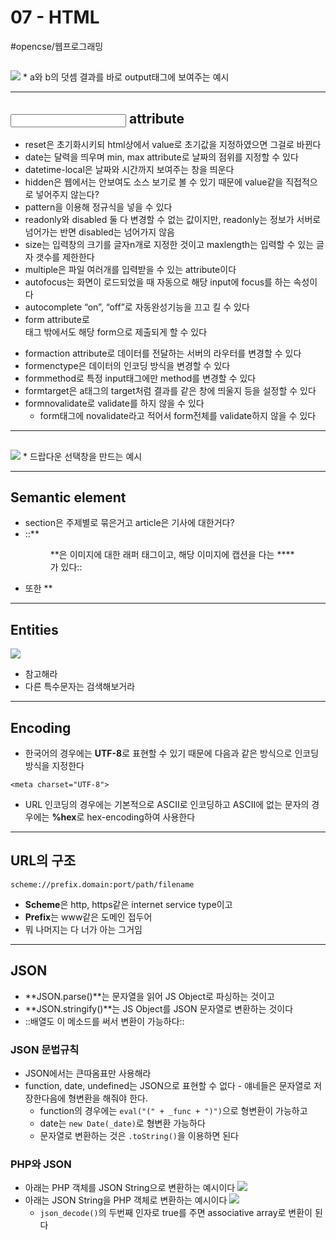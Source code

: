 # 07 - HTML
#opencse/웹프로그래밍

## <output>
![](07%20-%20HTML/%E1%84%89%E1%85%B3%E1%84%8F%E1%85%B3%E1%84%85%E1%85%B5%E1%86%AB%E1%84%89%E1%85%A3%E1%86%BA%202021-10-22%20%E1%84%8B%E1%85%A9%E1%84%92%E1%85%AE%201.21.30.png)
	* a와 b의 덧셈 결과를 바로 output태그에 보여주는 예시
- - - -
## <input> attribute
* reset은 초기화시키되 html상에서 value로 초기값을 지정하였으면 그걸로 바뀐다
* date는 달력을 띄우며 min, max attribute로 날짜의 점위를 지정할 수 있다
* datetime-local은 날짜와 시간까지 보여주는 창을 띄운다
* hidden은 웹에서는 안보여도 소스 보기로 볼 수 있기 때문에 value같을 직접적으로 넣어주지 않는다?
* pattern을 이용해 정규식을 넣을 수 있다
* readonly와 disabled 둘 다 변경할 수 없는 값이지만, readonly는 정보가 서버로 넘어가는 반면 disabled는 넘어가지 않음
* size는 입력창의 크기를 글자n개로 지정한 것이고 maxlength는 입력할 수 있는 글자 갯수를 제한한다
* multiple은 파일 여러개를 입력받을 수 있는 attribute이다
* autofocus는 화면이 로드되었을 때 자동으로 해당 input에 focus를 하는 속성이다
* autocomplete “on”, “off”로 자동완성기능을 끄고 킬 수 있다
* form attribute로 <form>태그 밖에서도 해당 form으로 제출되게 할 수 있다
* formaction attribute로 데이터를 전달하는 서버의 라우터를 변경할 수 있다
* formenctype은 데이터의 인코딩 방식을 변경할 수 있다
* formmethod로 특정 input태그에만 method를 변경할 수 있다
* formtarget은 a태그의 target처럼 결과를 같은 창에 띄울지 등을 설정할 수 있다
* formnovalidate로 validate를 하지 않을 수 있다
	* form태그에 novalidate라고 적어서 form전체를 validate하지 않을 수 있다
- - - -
## <datalist>, <option>
![](07%20-%20HTML/%E1%84%89%E1%85%B3%E1%84%8F%E1%85%B3%E1%84%85%E1%85%B5%E1%86%AB%E1%84%89%E1%85%A3%E1%86%BA%202021-10-22%20%E1%84%8B%E1%85%A9%E1%84%92%E1%85%AE%201.39.27.png)
	* 드랍다운 선택창을 만드는 예시
- - - -
## Semantic element
* section은 주제별로 묶은거고 article은 기사에 대한거다?
* ::**<figure>**은 이미지에 대한 래퍼 태그이고, 해당 이미지에 캡션을 다는 **<figurecaption>**가 있다::
* 또한 **<audio>**로 음원을 래핑할 수 있고, **<video>**로 비디오를 래핑할 수 있다
- - - -
## Entities
![](07%20-%20HTML/%E1%84%89%E1%85%B3%E1%84%8F%E1%85%B3%E1%84%85%E1%85%B5%E1%86%AB%E1%84%89%E1%85%A3%E1%86%BA%202021-10-22%20%E1%84%8B%E1%85%A9%E1%84%92%E1%85%AE%201.59.28.png)
* 참고해라
* 다른 특수문자는 검색해보거라
- - - -
## Encoding
* 한국어의 경우에는 **UTF-8**로 표현할 수 있기 때문에 다음과 같은 방식으로 인코딩 방식을 지정한다
```
<meta charset="UTF-8">
```
* URL 인코딩의 경우에는 기본적으로 ASCII로 인코딩하고 ASCII에 없는 문자의 경우에는 **%hex**로 hex-encoding하여 사용한다
- - - -
## URL의 구조
```
scheme://prefix.domain:port/path/filename
```
* **Scheme**은 http, https같은 internet service type이고
* **Prefix**는 www같은 도메인 접두어
* 뭐 나머지는 다 너가 아는 그거임
- - - -
## JSON
* **JSON.parse()**는 문자열을 읽어 JS Object로 파싱하는 것이고
* **JSON.stringify()**는 JS Object를 JSON 문자열로 변환하는 것이다
* ::배열도 이 메소드를 써서 변환이 가능하다::
### JSON 문법규칙
* JSON에서는 큰따옴표만 사용해라
* function, date, undefined는 JSON으로 표현할 수 없다 - 얘네들은 문자열로 저장한다음에 형변환을 해줘야 한다.
	* function의 경우에는 `eval("(" + _func + ")")`으로 형변환이 가능하고
	* date는 `new Date(_date)`로 형변환 가능하다
	* 문자열로 변환하는 것은 `.toString()`을 이용하면 된다
### PHP와 JSON
* 아래는 PHP 객체를 JSON String으로 변환하는 예시이다
![](07%20-%20HTML/%E1%84%89%E1%85%B3%E1%84%8F%E1%85%B3%E1%84%85%E1%85%B5%E1%86%AB%E1%84%89%E1%85%A3%E1%86%BA%202021-10-22%20%E1%84%8B%E1%85%A9%E1%84%92%E1%85%AE%202.25.54.png)
* 아래는 JSON String을 PHP 객체로 변환하는 예시이다
![](07%20-%20HTML/%E1%84%89%E1%85%B3%E1%84%8F%E1%85%B3%E1%84%85%E1%85%B5%E1%86%AB%E1%84%89%E1%85%A3%E1%86%BA%202021-10-22%20%E1%84%8B%E1%85%A9%E1%84%92%E1%85%AE%202.27.55.png)
	* `json_decode()`의 두번째 인자로 true를 주면 associative array로 변환이 된다
